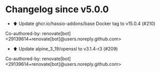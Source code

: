 # Changelog since v5.0.0
- ⬆️ Update ghcr.io/hassio-addons/base Docker tag to v15.0.4 (#210)

Co-authored-by: renovate[bot] <29139614+renovate[bot]@users.noreply.github.com> 
- ⬆️ Update alpine_3_19/openssl to v3.1.4-r3 (#209)

Co-authored-by: renovate[bot] <29139614+renovate[bot]@users.noreply.github.com> 
